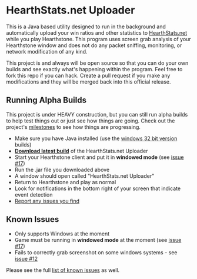 HearthStats.net Uploader
==========================

This is a Java based utility designed to run in the background and automatically
upload your win ratios and other statistics to [HearthStats.net](http://HearthStats.net)
while you play Hearthstone. This program uses screen grab analysis of your Hearthstone window
and does not do any packet sniffing, monitoring, or network modification of any kind.

This project is and always will be open source so that you can do your own builds 
and see exactly what's happening within the program. Feel free to fork this repo if you can hack.
Create a pull request if you make any modifications and they will be merged back into this official
release.

Running Alpha Builds
--------------------

This project is under HEAVY construction, but you can still run alpha builds
to help test things out or just see how things are going. Check out the project's
[milestones](https://github.com/JeromeDane/HearthStats.net-Uploader/issues/milestones) 
to see how things are progressing.

* Make sure you have Java installed (use the [windows 32 bit version](http://java.com/en/download/manual.jsp) builds)
* __[Download latest build](https://github.com/JeromeDane/HearthStats.net-Uploader/raw/master/hss-uploader.0.2.20130123.1.jar)__ of the HearthStats.net Uploader
* Start your Hearthstone client and put it in __windowed mode__ (see [issue #17](https://github.com/JeromeDane/HearthStats.net-Uploader/issues/17))
* Run the .jar file you downloaded above
* A window should open called "HearthStats.net Uploader"
* Return to Hearthstone and play as normal
* Look for notifications in the bottom right of your screen that indicate event detection
* [Report any issues you find](https://github.com/JeromeDane/HearthStats.net-Uploader/issues)

Known Issues
-------------

* Only supports Windows at the moment
* Game must be running in __windowed mode__ at the moment (see [issue #17](https://github.com/JeromeDane/HearthStats.net-Uploader/issues/17))
* Fails to correctly grab screenshot on some windows systems - see [issue #12](https://github.com/JeromeDane/HearthStats.net-Uploader/issues/12)
 
Please see the full [list of known issues](https://github.com/JeromeDane/HearthStats.net-Uploader/issues)
as well.